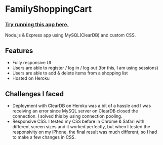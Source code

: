 # FamilyShoppingCart

### <a href="https://mclbdn-family-shopping-cart.herokuapp.com/">Try running this app here.</a>

Node.js & Express app using MySQL(ClearDB) and custom CSS.

## Features
* Fully responsive UI
* Users are able to register / log in / log out (for this, I am using sessions)
* Users are able to add & delete items from a shopping list
* Hosted on Heroku

## Challenges I faced
* Deployment with ClearDB on Heroku was a bit of a hassle and I was receiving an error since MySQL server on ClearDB closed the connection. I solved this by using connection pooling.
* Responsive CSS. I tested my CSS before in Chrome & Safari with different screen sizes and it worked perfectly, but when I tested the responsivity on my iPhone, the final result was much different, so I had to make a few changes in CSS. 
